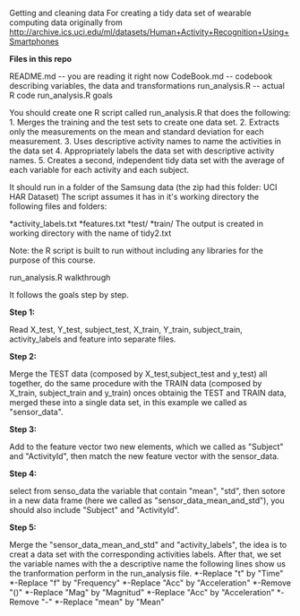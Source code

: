 Getting and cleaning data
For creating a tidy data set of wearable computing data originally from http://archive.ics.uci.edu/ml/datasets/Human+Activity+Recognition+Using+Smartphones

**Files in this repo**

README.md -- you are reading it right now
CodeBook.md -- codebook describing variables, the data and transformations
run_analysis.R -- actual R code
run_analysis.R goals

You should create one R script called run_analysis.R that does the following: 1. Merges the training and the test sets to create one data set. 2. Extracts only the measurements on the mean and standard deviation for each measurement. 3. Uses descriptive activity names to name the activities in the data set 4. Appropriately labels the data set with descriptive activity names. 5. Creates a second, independent tidy data set with the average of each variable for each activity and each subject.

It should run in a folder of the Samsung data (the zip had this folder: UCI HAR Dataset) The script assumes it has in it's working directory the following files and folders:

*activity_labels.txt
*features.txt
*test/
*train/
The output is created in working directory with the name of tidy2.txt

Note: the R script is built to run without including any libraries for the purpose of this course.

run_analysis.R walkthrough

It follows the goals step by step.

**Step 1:**

Read X_test, Y_test, subject_test, X_train, Y_train, subject_train, activity_labels and feature into separate files.



**Step 2:**

Merge the TEST data (composed by X_test,subject_test and y_test) all together, do the same procedure with the TRAIN data (composed by X_train, subject_train and y_train)
onces obtainig the TEST and TRAIN data, merged these into a single data set, in this example we called as "sensor_data".

**Step 3:**

Add to the feature vector two new elements, which we called as "Subject" and "ActivityId", then match the new feature vector with the sensor_data.


**Step 4:**

select from senso_data  the variable that contain "mean", "std", then sotore in a new data frame (here we called as "sensor_data_mean_and_std"), you should also include "Subject" and "ActivityId".


**Step 5:**

Merge the "sensor_data_mean_and_std" and "activity_labels", the idea is to creat a data set with the corresponding activities labels. 
After that, we set the variable names with the a descriptive name the following lines show us the tranformation perform in the run_analysis file.
   *-Replace "t" by "Time"
   *-Replace "f" by "Frequency"
   *-Replace "Acc" by "Acceleration"
   *-Remove "()"
   *-Replace "Mag" by "Magnitud"
   *-Replace "Acc" by "Acceleration"
   *-Remove "-"
   *-Replace "mean" by "Mean"
   

